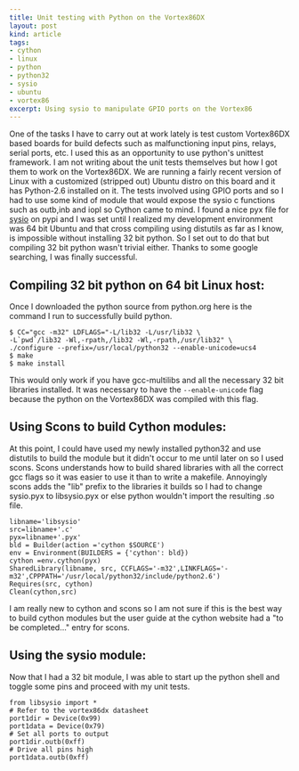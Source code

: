 ```yaml
---
title: Unit testing with Python on the Vortex86DX
layout: post
kind: article
tags:
- cython
- linux
- python
- python32
- sysio
- ubuntu
- vortex86
excerpt: Using sysio to manipulate GPIO ports on the Vortex86
---
```


One of the tasks I have to carry out at work lately is test custom Vortex86DX based boards for build defects such as
malfunctioning input pins, relays, serial ports, etc.  I used this as an opportunity to use python's unittest framework.
I am not writing about the unit tests themselves but how I got them to work on the Vortex86DX.  We are running a fairly
recent version of Linux with a customized (stripped out) Ubuntu distro on this board and it has Python-2.6 installed on
it.  The tests involved using GPIO ports and so I had to use some kind of module that would expose the sysio c functions
such as outb,inb and iopl so Cython came to mind.  I found a nice pyx file for
[sysio](http://pypi.python.org/pypi/sysio/1.0) on pypi and I was set until I realized my development environment was 64
bit Ubuntu and that cross compiling using distutils as far as I know, is impossible without installing 32 bit python.
So I set out to do that but compiling 32 bit python wasn't trivial either.  Thanks to some google searching, I was
finally successful.

Compiling 32 bit python on 64 bit Linux host:
---------------------------------------------

Once I downloaded the python source from python.org here is the command I run to successfully build python.

    $ CC="gcc -m32" LDFLAGS="-L/lib32 -L/usr/lib32 \
    -L`pwd`/lib32 -Wl,-rpath,/lib32 -Wl,-rpath,/usr/lib32" \
    ./configure --prefix=/usr/local/python32 --enable-unicode=ucs4
    $ make
    $ make install

This would only work if you have gcc-multilibs and all the necessary 32 bit libraries installed.  It was necessary to
have the ``--enable-unicode`` flag because the python on the Vortex86DX was compiled with this flag.

Using Scons to build Cython modules:
---------------------------------------

At this point, I could have used my newly installed python32 and use distutils to build the module but it didn't occur
to me until later on so I used scons.  Scons understands how to build shared libraries with all the correct gcc flags so
it was easier to use it than to write a makefile.  Annoyingly scons adds the "lib" prefix to the libraries it builds so
I had to change sysio.pyx to libsysio.pyx or else python wouldn't import the resulting .so file.

    libname='libsysio'
    src=libname+'.c'
    pyx=libname+'.pyx'
    bld = Builder(action ='cython $SOURCE')
    env = Environment(BUILDERS = {'cython': bld})
    cython =env.cython(pyx)
    SharedLibrary(libname, src, CCFLAGS='-m32',LINKFLAGS='-m32',CPPPATH='/usr/local/python32/include/python2.6')
    Requires(src, cython)
    Clean(cython,src)

I am really new to cython and scons so I am not sure if this is the best way to build cython modules but the user guide
at the cython website had a "to be completed..." entry for scons.

Using the sysio module:
----------------------

Now that I had a 32 bit module, I was able to start up the python shell and toggle some pins and proceed with my unit
tests.

    from libsysio import *
    # Refer to the vortex86dx datasheet
    port1dir = Device(0x99)
    port1data = Device(0x79)
    # Set all ports to output
    port1dir.outb(0xff)
    # Drive all pins high
    port1data.outb(0xff)
